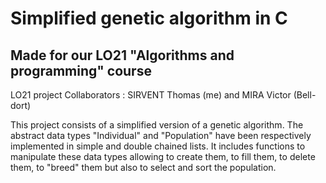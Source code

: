 # Simplified genetic algorithm in C
## Made for our LO21 "Algorithms and programming" course
LO21 project
Collaborators : SIRVENT Thomas (me) and MIRA Victor (Bell-dort)

This project consists of a simplified version of a genetic algorithm. The abstract data types "Individual" and "Population" have been respectively implemented in simple and double chained lists. It includes functions to manipulate these data types allowing to create them, to fill them, to delete them, to "breed" them but also to select and sort the population.

